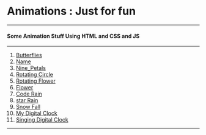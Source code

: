 <h1> Animations : Just for fun </h1>

---

<h4> Some Animation Stuff Using HTML and CSS and JS</h4>

---

 <ol>
	<a href="https://dynamic-froyo-044e9b.netlify.app/"  target="_blank"><li>Butterflies</li></a>
	<a href="https://dapper-choux-bf8d2d.netlify.app/"  target="_blank"><li>Name</li></a>
	<a href="https://tranquil-caramel-0aa49d.netlify.app/"  target="_blank"><li>Nine_Petals</li></a>
	<a href="https://thunderous-hotteok-28f4bd.netlify.app/"  target="_blank"><li>Rotating Circle</li></a>
	<a href="https://cosmic-lily-fe96b7.netlify.app/"  target="_blank"><li>Rotating Flower</li></a>
	<a href="https://keen-malasada-0e084a.netlify.app/"  target="_blank"><li>Flower</li></a>
	<a href="https://resplendent-sunflower-e81b47.netlify.app/"  target="_blank"><li>Code Rain</li></a>
	<a href="https://spiffy-meringue-a7c3af.netlify.app/"  target="_blank"><li>star Rain</li></a>
	<a href="https://inquisitive-semifreddo-f314df.netlify.app/"  target="_blank"><li>Snow Fall</li></a>
     <a href="https://gbs-digital-clock.netlify.app/"  target="_blank"><li>My Digital Clock</li></a>
     <a href="https://singing-digital-clock.netlify.app/"  target="_blank"><li>Singing Digital Clock</li></a>
     
  </ol>

  <hr />

 <!-- <div class="show" style="width:auto; border: 1px solid gray; ">

<table style=" justify-content: center;margin: 10px;border-collapse: collapse;text-align: center;font-size: 20px; width :99%">
<caption>Animations : Just For Fun</caption>
 <tbody> 
<tr>
<td><a href="https://keen-malasada-0e084a.netlify.app/" target="_blank"><h3>Flower</h3></a>
<img src="../images/flower.png" style="width: 90%;height: 200px;" target="_blank">
</td>
<td>
<a href="https://dynamic-froyo-044e9b.netlify.app/" target="_blank"><h3>Butterflies</h3></a>
<img style="width: 90%;height: 200px;" src="../images/butterfly.png" target="_blank"></img>
</td>
           
<td><a href="https://tranquil-caramel-0aa49d.netlify.app/" target="_blank"><h3>Nine_Petals</h3></a>
     <img style="width: 90%;height: 200px;" src="../images/9petals.png" target="_blank"></img>
</td>
</tr>
 <tr>
<td><a href="https://resplendent-sunflower-e81b47.netlify.app/" target="_blank"><h3>Code Rain</h3></a>
                     <img style="width: 90%;height: 200px;" src="./images/code rain.png" target="_blank"></img>
                </td>
                <td>
                     <a href="https://spiffy-meringue-a7c3af.netlify.app/" target="_blank"><h3>star Rain</h3></a>
                     <img style="width: 90%;height: 200px;" src="./images/star rain.png" target="_blank"></img>
                </td>
                <td>
                    <a href="https://inquisitive-semifreddo-f314df.netlify.app/" target="_blank"><h3>Snow Fall</h3></a>
                     <img style="width: 90%;height: 200px;" src="./images/snow.png" target="_blank"></img>
                </td>
                </tr>
           <tr>
               <td><a href="https://thunderous-hotteok-28f4bd.netlify.app/" target="_blank"><h3>Rotating Circle</h3></a>
                    <img style="width: 90%;height:200px;" src="./images/circles.png" target="_blank"></img>
               </td>
           <td><a href="https://cosmic-lily-fe96b7.netlify.app/" target="_blank"><h3>Rotating Flower</h3></a>
                <img style="width: 90%;height:200px;" src="./images/flowers rot.png" target="_blank"></img>
           </td>
           <td><a href="https://dapper-choux-bf8d2d.netlify.app/" target="_blank"><h3>Name</h3></a>
                <img style="width: 90%;height:200px;" src="./images/name.png" target="_blank"></img>
           </td>        
</tr>
</tbody>
</table>

</div> -->

  <!-- <div style="display: grid; justify-content: center;align-items: center; grid-template-columns:repeat(3,1fr) ;grid-template-rows:repeat(2,1fr);">
	<a href="https://dynamic-froyo-044e9b.netlify.app/"><img src="" alt=""><br><span>Butterflies</span></a>
	<a href="https://dapper-choux-bf8d2d.netlify.app/"><img src="" alt=""><br><span>Name</span></a>
	<a href="https://tranquil-caramel-0aa49d.netlify.app/"><img src="" alt=""><br><span>Nine_Petals</span></a>
	<a href="https://thunderous-hotteok-28f4bd.netlify.app/"><img src="" alt=""><br><span>Rotating Circle</span></a>
	<a href="https://cosmic-lily-fe96b7.netlify.app/"><img src="" alt=""><br><span>Rotating Flower</span></a>
	<a href="https://keen-malasada-0e084a.netlify.app/"><img src="" alt=""><br><span>Flower</span></a>
  </div>
  
  <hr /> -->